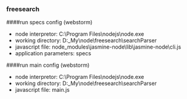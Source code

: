 ### freesearch

####run specs config (webstorm)

* node interpretor: C:\Program Files\nodejs\node.exe
* working directory: D:\_My\node\freesearch\searchParser
* javascript file: node_modules\jasmine-node\lib\jasmine-node\cli.js
* application parameters: specs

####run main config (webstorm)

* node interpretor: C:\Program Files\nodejs\node.exe
* working directory: D:\_My\node\freesearch\searchParser
* javascript file: main.js


